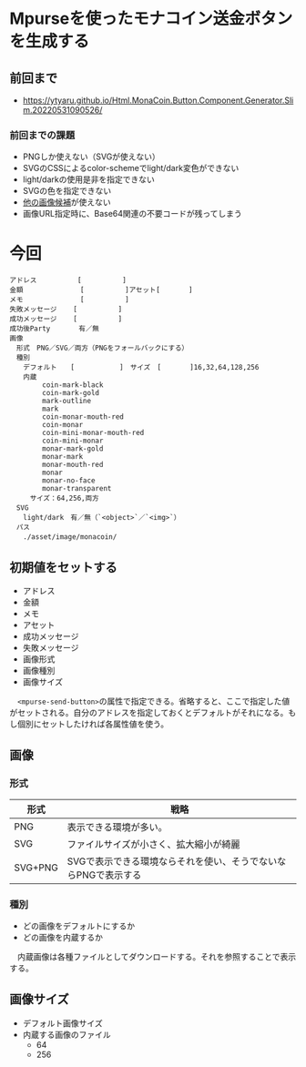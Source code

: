 # Mpurseを使ったモナコイン送金ボタンを生成する

## 前回まで

* https://ytyaru.github.io/Html.MonaCoin.Button.Component.Generator.Slim.20220531090526/

### 前回までの課題

* PNGしか使えない（SVGが使えない）
* SVGのCSSによるcolor-schemeでlight/dark変色ができない
* light/darkの使用是非を指定できない
* SVGの色を指定できない
* [他の画像候補][モナコインのアイコンを作った]が使えない
* 画像URL指定時に、Base64関連の不要コードが残ってしまう

[モナコインのアイコンを作った]:https://ytyaru.github.io/MonaCoin.Icon.20220521092535/

# 今回

```
アドレス          [          ]
金額              [          ]アセット[       ]
メモ              [          ]
失敗メッセージ    [          ]
成功メッセージ    [          ]
成功後Party       有／無
画像
　形式　PNG／SVG／両方（PNGをフォールバックにする）
　種別
　　デフォルト　　[           ]　サイズ　[       ]16,32,64,128,256
　　内蔵
        coin-mark-black
        coin-mark-gold
        mark-outline
        mark
        coin-monar-mouth-red
        coin-monar
        coin-mini-monar-mouth-red
        coin-mini-monar
        monar-mark-gold
        monar-mark
        monar-mouth-red
        monar
        monar-no-face
        monar-transparent
　　　サイズ：64,256,両方
　SVG
　　light/dark　有／無（`<object>`／`<img>`）
　パス
　　./asset/image/monacoin/
```

## 初期値をセットする

* アドレス
* 金額
* メモ
* アセット
* 成功メッセージ
* 失敗メッセージ
* 画像形式
* 画像種別
* 画像サイズ

　`<mpurse-send-button>`の属性で指定できる。省略すると、ここで指定した値がセットされる。自分のアドレスを指定しておくとデフォルトがそれになる。もし個別にセットしたければ各属性値を使う。

## 画像

### 形式

形式|戦略
----|----
PNG|表示できる環境が多い。
SVG|ファイルサイズが小さく、拡大縮小が綺麗
SVG+PNG|SVGで表示できる環境ならそれを使い、そうでないならPNGで表示する

### 種別

* どの画像をデフォルトにするか
* どの画像を内蔵するか

　内蔵画像は各種ファイルとしてダウンロードする。それを参照することで表示する。

## 画像サイズ

* デフォルト画像サイズ
* 内蔵する画像のファイル
    * 64
    * 256

